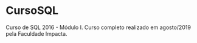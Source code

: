 # CursoSQL
Curso de SQL 2016 - Módulo I. Curso completo realizado em agosto/2019 pela Faculdade Impacta. 
